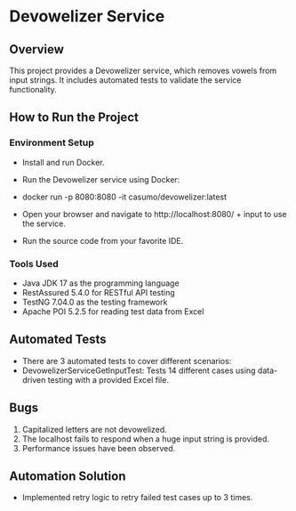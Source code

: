 # Devowelizer Service

## Overview
This project provides a Devowelizer service, which removes vowels from input strings. It includes automated tests to validate the service functionality.

## How to Run the Project

### Environment Setup
- Install and run Docker.
- Run the Devowelizer service using Docker:

- docker run -p 8080:8080 -it casumo/devowelizer:latest

- Open your browser and navigate to http://localhost:8080/ + input to use the service.
- Run the source code from your favorite IDE.

### Tools Used
- Java JDK 17 as the programming language
- RestAssured 5.4.0 for RESTful API testing
- TestNG 7.04.0 as the testing framework
- Apache POI 5.2.5 for reading test data from Excel

## Automated Tests
- There are 3 automated tests to cover different scenarios:
- DevowelizerServiceGetInputTest: Tests 14 different cases using data-driven testing with a provided Excel file.

## Bugs
1. Capitalized letters are not devowelized.
2. The localhost fails to respond when a huge input string is provided.
3. Performance issues have been observed.

## Automation Solution
- Implemented retry logic to retry failed test cases up to 3 times.

